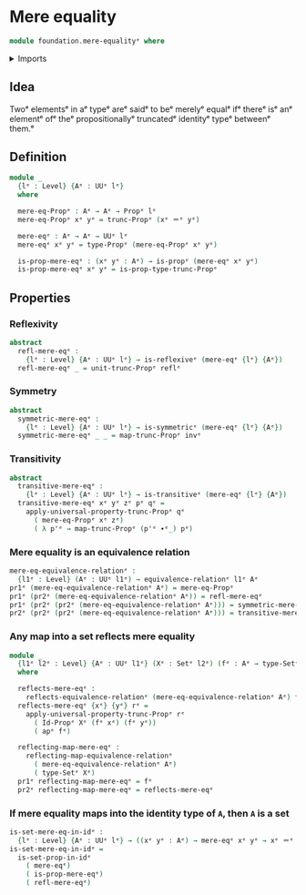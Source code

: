 # Mere equality

```agda
module foundation.mere-equalityᵉ where
```

<details><summary>Imports</summary>

```agda
open import foundation.action-on-identifications-functionsᵉ
open import foundation.binary-relationsᵉ
open import foundation.dependent-pair-typesᵉ
open import foundation.functoriality-propositional-truncationᵉ
open import foundation.propositional-truncationsᵉ
open import foundation.reflecting-maps-equivalence-relationsᵉ
open import foundation.universe-levelsᵉ

open import foundation-core.equivalence-relationsᵉ
open import foundation-core.identity-typesᵉ
open import foundation-core.propositionsᵉ
open import foundation-core.setsᵉ
```

</details>

## Idea

Twoᵉ elementsᵉ in aᵉ typeᵉ areᵉ saidᵉ to beᵉ merelyᵉ equalᵉ ifᵉ thereᵉ isᵉ anᵉ elementᵉ ofᵉ theᵉ
propositionallyᵉ truncatedᵉ identityᵉ typeᵉ betweenᵉ them.ᵉ

## Definition

```agda
module _
  {lᵉ : Level} {Aᵉ : UUᵉ lᵉ}
  where

  mere-eq-Propᵉ : Aᵉ → Aᵉ → Propᵉ lᵉ
  mere-eq-Propᵉ xᵉ yᵉ = trunc-Propᵉ (xᵉ ＝ᵉ yᵉ)

  mere-eqᵉ : Aᵉ → Aᵉ → UUᵉ lᵉ
  mere-eqᵉ xᵉ yᵉ = type-Propᵉ (mere-eq-Propᵉ xᵉ yᵉ)

  is-prop-mere-eqᵉ : (xᵉ yᵉ : Aᵉ) → is-propᵉ (mere-eqᵉ xᵉ yᵉ)
  is-prop-mere-eqᵉ xᵉ yᵉ = is-prop-type-trunc-Propᵉ
```

## Properties

### Reflexivity

```agda
abstract
  refl-mere-eqᵉ :
    {lᵉ : Level} {Aᵉ : UUᵉ lᵉ} → is-reflexiveᵉ (mere-eqᵉ {lᵉ} {Aᵉ})
  refl-mere-eqᵉ _ = unit-trunc-Propᵉ reflᵉ
```

### Symmetry

```agda
abstract
  symmetric-mere-eqᵉ :
    {lᵉ : Level} {Aᵉ : UUᵉ lᵉ} → is-symmetricᵉ (mere-eqᵉ {lᵉ} {Aᵉ})
  symmetric-mere-eqᵉ _ _ = map-trunc-Propᵉ invᵉ
```

### Transitivity

```agda
abstract
  transitive-mere-eqᵉ :
    {lᵉ : Level} {Aᵉ : UUᵉ lᵉ} → is-transitiveᵉ (mere-eqᵉ {lᵉ} {Aᵉ})
  transitive-mere-eqᵉ xᵉ yᵉ zᵉ pᵉ qᵉ =
    apply-universal-property-trunc-Propᵉ qᵉ
      ( mere-eq-Propᵉ xᵉ zᵉ)
      ( λ p'ᵉ → map-trunc-Propᵉ (p'ᵉ ∙ᵉ_) pᵉ)
```

### Mere equality is an equivalence relation

```agda
mere-eq-equivalence-relationᵉ :
  {l1ᵉ : Level} (Aᵉ : UUᵉ l1ᵉ) → equivalence-relationᵉ l1ᵉ Aᵉ
pr1ᵉ (mere-eq-equivalence-relationᵉ Aᵉ) = mere-eq-Propᵉ
pr1ᵉ (pr2ᵉ (mere-eq-equivalence-relationᵉ Aᵉ)) = refl-mere-eqᵉ
pr1ᵉ (pr2ᵉ (pr2ᵉ (mere-eq-equivalence-relationᵉ Aᵉ))) = symmetric-mere-eqᵉ
pr2ᵉ (pr2ᵉ (pr2ᵉ (mere-eq-equivalence-relationᵉ Aᵉ))) = transitive-mere-eqᵉ
```

### Any map into a set reflects mere equality

```agda
module _
  {l1ᵉ l2ᵉ : Level} {Aᵉ : UUᵉ l1ᵉ} (Xᵉ : Setᵉ l2ᵉ) (fᵉ : Aᵉ → type-Setᵉ Xᵉ)
  where

  reflects-mere-eqᵉ :
    reflects-equivalence-relationᵉ (mere-eq-equivalence-relationᵉ Aᵉ) fᵉ
  reflects-mere-eqᵉ {xᵉ} {yᵉ} rᵉ =
    apply-universal-property-trunc-Propᵉ rᵉ
      ( Id-Propᵉ Xᵉ (fᵉ xᵉ) (fᵉ yᵉ))
      ( apᵉ fᵉ)

  reflecting-map-mere-eqᵉ :
    reflecting-map-equivalence-relationᵉ
      ( mere-eq-equivalence-relationᵉ Aᵉ)
      ( type-Setᵉ Xᵉ)
  pr1ᵉ reflecting-map-mere-eqᵉ = fᵉ
  pr2ᵉ reflecting-map-mere-eqᵉ = reflects-mere-eqᵉ
```

### If mere equality maps into the identity type of `A`, then `A` is a set

```agda
is-set-mere-eq-in-idᵉ :
  {lᵉ : Level} {Aᵉ : UUᵉ lᵉ} → ((xᵉ yᵉ : Aᵉ) → mere-eqᵉ xᵉ yᵉ → xᵉ ＝ᵉ yᵉ) → is-setᵉ Aᵉ
is-set-mere-eq-in-idᵉ =
  is-set-prop-in-idᵉ
    ( mere-eqᵉ)
    ( is-prop-mere-eqᵉ)
    ( refl-mere-eqᵉ)
```